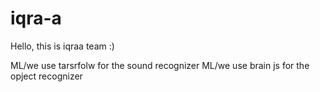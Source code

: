 # iqra-a

Hello, this is iqraa team :)

ML/we use tarsrfolw for the sound recognizer
ML/we use brain js for the opject recognizer

